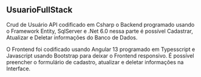 ## UsuarioFullStack

Crud de Usuário API codificado em Csharp o Backend programado usando o Framework Entity, SqlServer e .Net 6.0 nessa parte é possível Cadastrar, Atualizar e Deletar
informações do Banco de Dados.

O Frontend foi codificado usando Angular 13 programado em Typesscript e Javascript usando Bootstrap para deixar o Frontend responsivo.
É possível preencher o formulário de cadastro, atualizar e deletar informações na Interface.



